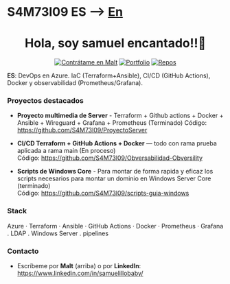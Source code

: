 # S4M73I09 ES --> [En](README.en.md)

<h1 align="center">Hola, soy samuel encantado!!👋</h1>

<p align="center">
  <a href="https://www.malt.es/profile/samueljesuscarrera"><img alt="Contrátame en Malt" src="https://img.shields.io/badge/Contr%C3%A1tame%20en-Malt-red"></a>
  <a href="https://s4m73l09.github.io/Azure-infra-portfolio/?lang=es"><img alt="Portfolio" src="https://img.shields.io/badge/Ver%20Portfolio-Online-blue"></a>
  <a href="https://github.com/S4M73l09?tab=repositories"><img alt="Repos" src="https://img.shields.io/badge/Repos-Explorar-lightgrey"></a>
</p>

**ES**: DevOps en Azure. IaC (Terraform+Ansible), CI/CD (GitHub Actions), Docker y observabilidad (Prometheus/Grafana).  

### Proyectos destacados
- **Proyecto multimedia de Server** - Terraform + Github actions + Docker + Ansible + Wireguard + Grafana + Prometheus (Terminado)
    Código: https://github.com/S4M73l09/ProyectoServer

- **CI/CD Terraform + GitHub Actions + Docker** — todo con rama prueba aplicada a rama main (En proceso)  
    Código: https://github.com/S4M73l09/Obversabilidad-Obversility

- **Scripts de Windows Core** - Para montar de forma rapida y eficaz los scripts necesarios para montar un dominio en Windows Server Core (terminado)  
    Código: https://github.com/S4M73l09/scripts-guia-windows

### Stack
Azure · Terraform · Ansible · GitHub Actions · Docker · Prometheus · Grafana . LDAP . Windows Server . pipelines

### Contacto
- Escríbeme por **Malt** (arriba) o por **LinkedIn**: https://www.linkedin.com/in/samuelillobaby/

